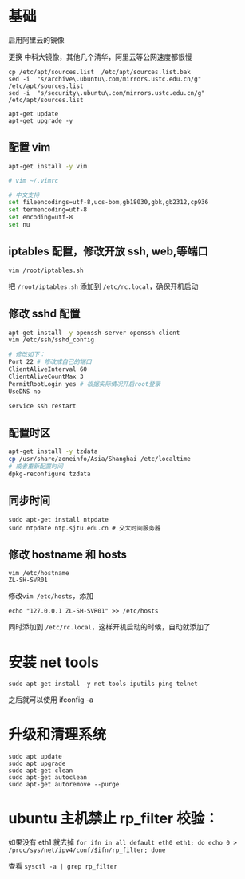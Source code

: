 # 基础

启用阿里云的镜像

更换 中科大镜像，其他几个清华，阿里云等公网速度都很慢

```
cp /etc/apt/sources.list  /etc/apt/sources.list.bak
sed -i  "s/archive\.ubuntu\.com/mirrors.ustc.edu.cn/g" /etc/apt/sources.list
sed -i  "s/security\.ubuntu\.com/mirrors.ustc.edu.cn/g" /etc/apt/sources.list

apt-get update
apt-get upgrade -y
```

## 配置 vim

```bash
apt-get install -y vim

# vim ~/.vimrc

# 中文支持
set fileencodings=utf-8,ucs-bom,gb18030,gbk,gb2312,cp936
set termencoding=utf-8
set encoding=utf-8
set nu
```

## iptables 配置，修改开放 ssh, web,等端口

```
vim /root/iptables.sh
```

把 `/root/iptables.sh` 添加到 `/etc/rc.local`，确保开机启动

## 修改 sshd 配置

```bash
apt-get install -y openssh-server openssh-client
vim /etc/ssh/sshd_config

# 修改如下：
Port 22 # 修改成自己的端口
ClientAliveInterval 60
ClientAliveCountMax 3
PermitRootLogin yes # 根据实际情况开启root登录
UseDNS no

service ssh restart
```

## 配置时区

```bash
apt-get install -y tzdata
cp /usr/share/zoneinfo/Asia/Shanghai /etc/localtime
# 或者重新配置时间
dpkg-reconfigure tzdata
```


## 同步时间

```
sudo apt-get install ntpdate
sudo ntpdate ntp.sjtu.edu.cn # 交大时间服务器
```

## 修改 hostname 和 hosts

```
vim /etc/hostname
ZL-SH-SVR01
```

修改`vim /etc/hosts`，添加

```
echo "127.0.0.1 ZL-SH-SVR01" >> /etc/hosts
```

同时添加到 `/etc/rc.local`，这样开机启动的时候，自动就添加了

# 安装 net tools

```
sudo apt-get install -y net-tools iputils-ping telnet
```

之后就可以使用 ifconfig -a

# 升级和清理系统

```
sudo apt update
sudo apt upgrade
sudo apt-get clean
sudo apt-get autoclean
sudo apt-get autoremove --purge
```

# ubuntu 主机禁止 rp_filter 校验：

如果没有 eth1 就去掉
`for ifn in all default eth0 eth1; do echo 0 > /proc/sys/net/ipv4/conf/$ifn/rp_filter; done`

查看
`sysctl -a | grep rp_filter`
